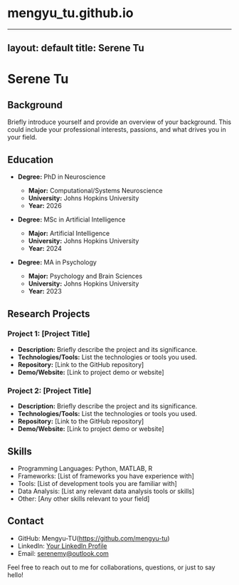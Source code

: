 # mengyu_tu.github.io
---
layout: default
title: Serene Tu
---

# Serene Tu

## Background

Briefly introduce yourself and provide an overview of your background. This could include your professional interests, passions, and what drives you in your field.

## Education

- **Degree:** PhD in Neuroscience
  - **Major:** Computational/Systems Neuroscience
  - **University:** Johns Hopkins University
  - **Year:** 2026

- **Degree:** MSc in Artificial Intelligence
  - **Major:** Artificial Intelligence
  - **University:** Johns Hopkins University
  - **Year:** 2024

- **Degree:** MA in Psychology
  - **Major:** Psychology and Brain Sciences
  - **University:** Johns Hopkins University
  - **Year:** 2023

## Research Projects

### Project 1: [Project Title]

- **Description:** Briefly describe the project and its significance.
- **Technologies/Tools:** List the technologies or tools you used.
- **Repository:** [Link to the GitHub repository]
- **Demo/Website:** [Link to project demo or website]

### Project 2: [Project Title]

- **Description:** Briefly describe the project and its significance.
- **Technologies/Tools:** List the technologies or tools you used.
- **Repository:** [Link to the GitHub repository]
- **Demo/Website:** [Link to project demo or website]

## Skills

- Programming Languages: Python, MATLAB, R
- Frameworks: [List of frameworks you have experience with]
- Tools: [List of development tools you are familiar with]
- Data Analysis: [List any relevant data analysis tools or skills]
- Other: [Any other skills relevant to your field]

## Contact

- GitHub: Mengyu-TU(https://github.com/mengyu-tu)
- LinkedIn: [Your LinkedIn Profile](https://www.linkedin.com/in/your-profile)
- Email: serenemy@outlook.com 

Feel free to reach out to me for collaborations, questions, or just to say hello!

